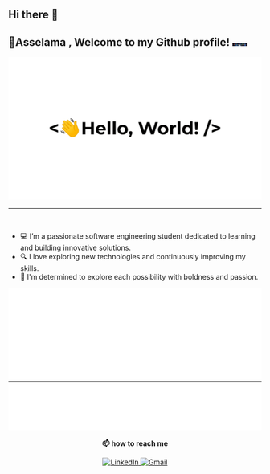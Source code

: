 ## Hi there 👋

<!--
**si-war/si-war** is a ✨ _special_ ✨ repository because its `README.md` (this file) appears on your GitHub profile.

Here are some ideas to get you started:

- 🔭 I’m currently working on ...
- 🌱 I’m currently learning ...
- 👯 I’m looking to collaborate on ...
- 🤔 I’m looking for help with ...
- 💬 Ask me about ...
- 📫 How to reach me: ...
- 😄 Pronouns: ...
- ⚡ Fun fact: ...
-->



<h2> 👋Asselama  , Welcome to my Github profile! <img src="https://github.com/si-war/si-war/blob/main/images/banner.png" width="30"></h2>
<img src="//github.com/si-war/si-war/blob/main/images/208087134-27c9c64d-1fed-483d-b2e7-9d6f1cd41fe3.gif" >
<hr>
<br>
<ul>
  <li>💻 I’m a passionate software engineering student dedicated to learning and building innovative solutions.</li>
  <li>🔍 I love exploring new technologies and continuously improving my skills.</li>
  <li>🚀 I'm determined to explore each possibility with boldness and passion.</li>
</ul>
<img src="https://github.com/chaimanaanaa/chaimanaanaa/blob/main/images/d.gif">

<p align="center">
  <strong> 📫 how to reach me </strong><br>
  
</p>

<p align="center">
  <a href="https://www.linkedin.com/in/chaima-naanaa" target="_blank">
    <img  src="https://img.shields.io/badge/linkedin-%231DA1F2.svg?style=for-the-badge&logo=linkedin&logoColor=white"  alt="LinkedIn">
  </a>
  <a href="mailto:naanaachaima02@gmail.com?subject=From%20GitHub&&body=Hi,%20there.%20Found%20you%20on%20GitHub!%20Let's%20talk%20about..." target="_blank">
    <img  src="https://img.shields.io/badge/gmail-EA4335.svg?style=for-the-badge&logo=gmail&logoColor=white"  alt="Gmail">
  </a>
</p>
